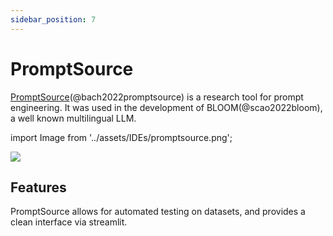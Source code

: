 ```yaml
---
sidebar_position: 7
---
```


# PromptSource 

[PromptSource](https://github.com/bigscience-workshop/promptsource)(@bach2022promptsource) is a research tool for prompt engineering. It was used in the development of 
BLOOM(@scao2022bloom), a well known multilingual LLM.


import Image from '../assets/IDEs/promptsource.png';

<div style={{textAlign: 'center'}}>
  <img src={Image} style={{width: "750px"}} />
</div>

## Features

PromptSource allows for automated testing on datasets, and provides a clean
interface via streamlit.